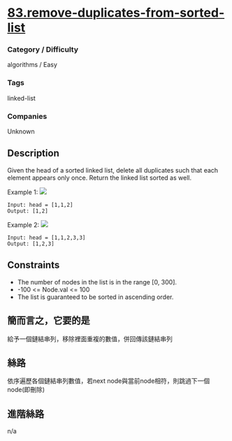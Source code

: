 # [83.remove-duplicates-from-sorted-list](https://leetcode.com/problems/remove-duplicates-from-sorted-list/)

### Category / Difficulty
algorithms / Easy

### Tags
linked-list
	 		
### Companies
Unknown

## Description
Given the head of a sorted linked list, delete all duplicates such that each element appears only once. Return the linked list sorted as well.

Example 1:
![](https://assets.leetcode.com/uploads/2021/01/04/list1.jpg)
```
Input: head = [1,1,2]
Output: [1,2]
```

Example 2:
![](https://assets.leetcode.com/uploads/2021/01/04/list2.jpg)
```
Input: head = [1,1,2,3,3]
Output: [1,2,3]
```


## Constraints
- The number of nodes in the list is in the range [0, 300].
- -100 <= Node.val <= 100
- The list is guaranteed to be sorted in ascending order.


## 簡而言之，它要的是

給予一個鏈結串列，移除裡面重複的數值，併回傳該鏈結串列

## 絲路

依序遍歷各個鏈結串列數值，若next node與當前node相符，則跳過下一個node(即刪除)


## 進階絲路

n/a
